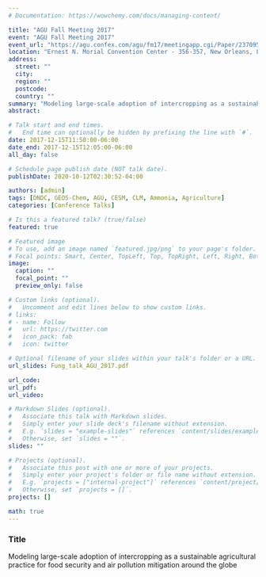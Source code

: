 ```yaml
---
# Documentation: https://wowchemy.com/docs/managing-content/

title: "AGU Fall Meeting 2017"
event: "AGU Fall Meeting 2017"
event_url: "https://agu.confex.com/agu/fm17/meetingapp.cgi/Paper/237095"
location: "Ernest N. Morial Convention Center - 356-357, New Orleans, LA, USA"
address:
  street: ""
  city:
  region: ""
  postcode:
  country: ""
summary: "Modeling large-scale adoption of intercropping as a sustainable agricultural practice for food security and air pollution mitigation around the globe"
abstract:

# Talk start and end times.
#   End time can optionally be hidden by prefixing the line with `#`.
date: 2017-12-15T11:50:00-06:00
date_end: 2017-12-15T12:05:00-06:00
all_day: false

# Schedule page publish date (NOT talk date).
publishDate: 2020-10-12T02:30:52-04:00

authors: [admin]
tags: [DNDC, GEOS-Chem, AGU, CESM, CLM, Ammonia, Agriculture]
categories: [Conference Talks]

# Is this a featured talk? (true/false)
featured: true

# Featured image
# To use, add an image named `featured.jpg/png` to your page's folder.
# Focal points: Smart, Center, TopLeft, Top, TopRight, Left, Right, BottomLeft, Bottom, BottomRight.
image:
  caption: ""
  focal_point: ""
  preview_only: false

# Custom links (optional).
#   Uncomment and edit lines below to show custom links.
# links:
# - name: Follow
#   url: https://twitter.com
#   icon_pack: fab
#   icon: twitter

# Optional filename of your slides within your talk's folder or a URL.
url_slides: Fung_talk_AGU_2017.pdf

url_code:
url_pdf:
url_video:

# Markdown Slides (optional).
#   Associate this talk with Markdown slides.
#   Simply enter your slide deck's filename without extension.
#   E.g. `slides = "example-slides"` references `content/slides/example-slides.md`.
#   Otherwise, set `slides = ""`.
slides: ""

# Projects (optional).
#   Associate this post with one or more of your projects.
#   Simply enter your project's folder or file name without extension.
#   E.g. `projects = ["internal-project"]` references `content/project/deep-learning/index.md`.
#   Otherwise, set `projects = []`.
projects: []

math: true
---
```


### Title

Modeling large-scale adoption of intercropping as a sustainable agricultural practice for food security and air pollution mitigation around the globe
